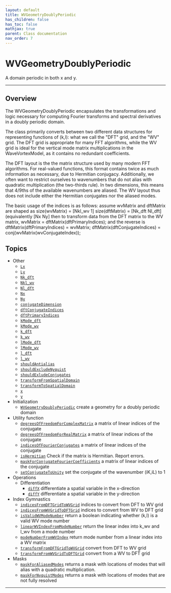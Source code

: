 ```yaml
---
layout: default
title: WVGeometryDoublyPeriodic
has_children: false
has_toc: false
mathjax: true
parent: Class documentation
nav_order: 7
---
```


#  WVGeometryDoublyPeriodic

A domain periodic in both x and y.


---

## Overview
 
  The WVGeometryDoublyPeriodic encapsulates the transformations and
  logic necessary for computing Fourier transforms and spectral
  derivatives in a doubly periodic domain.
 
  The class primarily converts between two different data structures
  for representing functions of (k,l): what we call the "DFT" grid, and
  the "WV" grid. The DFT grid is appropriate for many FFT algorithms,
  while the WV grid is ideal for the vertical mode matrix
  multiplications in the WaveVortexModel, as it contains no redundant
  coefficients.
 
  The DFT layout is the the matrix structure used by many modern FFT
  algorithms. For real-valued functions, this format contains twice as
  much information as necessary, due to Hermitian conjugacy.
  Additionally, we often want to restrict ourselves to wavenumbers that
  do not alias with quadratic multiplication (the two-thirds rule). In
  two dimensions, this means that 4/9ths of the available wavenumbers
  are aliased. The WV layout thus does not include either the Hermitian
  conjugates nor the aliased modes.
 
  The basic usage of the indices is as follows:
  assume wvMatrix and dftMatrix are shaped as
    size(wvMatrix) = [Nkl_wv 1]
    size(dftMatrix) = [Nk_dft Nl_dft] (equivalently [Nx Ny]
  then to transform data from the DFT matrix to the WV matrix,
    wvMatrix = dftMatrix(dftPrimaryIndices);
  and the reverse is
    dftMatrix(dftPrimaryIndices) = wvMatrix;
    dftMatrix(dftConjugateIndices) = conj(wvMatrix(wvConjugateIndex));


## Topics
+ Other
  + [`Lx`](/classes/wvgeometrydoublyperiodic/lx.html) 
  + [`Ly`](/classes/wvgeometrydoublyperiodic/ly.html) 
  + [`Nk_dft`](/classes/wvgeometrydoublyperiodic/nk_dft.html) 
  + [`Nkl_wv`](/classes/wvgeometrydoublyperiodic/nkl_wv.html) 
  + [`Nl_dft`](/classes/wvgeometrydoublyperiodic/nl_dft.html) 
  + [`Nx`](/classes/wvgeometrydoublyperiodic/nx.html) 
  + [`Ny`](/classes/wvgeometrydoublyperiodic/ny.html) 
  + [`conjugateDimension`](/classes/wvgeometrydoublyperiodic/conjugatedimension.html) 
  + [`dftConjugateIndices`](/classes/wvgeometrydoublyperiodic/dftconjugateindices.html) 
  + [`dftPrimaryIndices`](/classes/wvgeometrydoublyperiodic/dftprimaryindices.html) 
  + [`kMode_dft`](/classes/wvgeometrydoublyperiodic/kmode_dft.html) 
  + [`kMode_wv`](/classes/wvgeometrydoublyperiodic/kmode_wv.html) 
  + [`k_dft`](/classes/wvgeometrydoublyperiodic/k_dft.html) 
  + [`k_wv`](/classes/wvgeometrydoublyperiodic/k_wv.html) 
  + [`lMode_dft`](/classes/wvgeometrydoublyperiodic/lmode_dft.html) 
  + [`lMode_wv`](/classes/wvgeometrydoublyperiodic/lmode_wv.html) 
  + [`l_dft`](/classes/wvgeometrydoublyperiodic/l_dft.html) 
  + [`l_wv`](/classes/wvgeometrydoublyperiodic/l_wv.html) 
  + [`shouldAntialias`](/classes/wvgeometrydoublyperiodic/shouldantialias.html) 
  + [`shouldExcludeNyquist`](/classes/wvgeometrydoublyperiodic/shouldexcludenyquist.html) 
  + [`shouldExludeConjugates`](/classes/wvgeometrydoublyperiodic/shouldexludeconjugates.html) 
  + [`transformFromSpatialDomain`](/classes/wvgeometrydoublyperiodic/transformfromspatialdomain.html) 
  + [`transformToSpatialDomain`](/classes/wvgeometrydoublyperiodic/transformtospatialdomain.html) 
  + [`x`](/classes/wvgeometrydoublyperiodic/x.html) 
  + [`y`](/classes/wvgeometrydoublyperiodic/y.html) 
+ Initialization
  + [`WVGeometryDoublyPeriodic`](/classes/wvgeometrydoublyperiodic/wvgeometrydoublyperiodic.html) create a geometry for a  doubly periodic domain
+ Utility function
  + [`degreesOfFreedomForComplexMatrix`](/classes/wvgeometrydoublyperiodic/degreesoffreedomforcomplexmatrix.html) a matrix of linear indices of the conjugate
  + [`degreesOfFreedomForRealMatrix`](/classes/wvgeometrydoublyperiodic/degreesoffreedomforrealmatrix.html) a matrix of linear indices of the conjugate
  + [`indicesOfFourierConjugates`](/classes/wvgeometrydoublyperiodic/indicesoffourierconjugates.html) a matrix of linear indices of the conjugate
  + [`isHermitian`](/classes/wvgeometrydoublyperiodic/ishermitian.html) Check if the matrix is Hermitian. Report errors.
  + [`maskForConjugateFourierCoefficients`](/classes/wvgeometrydoublyperiodic/maskforconjugatefouriercoefficients.html) a matrix of linear indices of the conjugate
  + [`setConjugateToUnity`](/classes/wvgeometrydoublyperiodic/setconjugatetounity.html) set the conjugate of the wavenumber (iK,iL) to 1
+ Operations
  + Differentiation
    + [`diffX`](/classes/wvgeometrydoublyperiodic/diffx.html) differentiate a spatial variable in the x-direction
    + [`diffY`](/classes/wvgeometrydoublyperiodic/diffy.html) differentiate a spatial variable in the y-direction
+ Index Gymnastics
  + [`indicesFromDFTGridToWVGrid`](/classes/wvgeometrydoublyperiodic/indicesfromdftgridtowvgrid.html) indices to convert from DFT to WV grid
  + [`indicesFromWVGridToDFTGrid`](/classes/wvgeometrydoublyperiodic/indicesfromwvgridtodftgrid.html) indices to convert from WV to DFT grid
  + [`isValidWVModeNumber`](/classes/wvgeometrydoublyperiodic/isvalidwvmodenumber.html) return a boolean indicating whether (k,l) is a valid WV mode number
  + [`linearWVIndexFromModeNumber`](/classes/wvgeometrydoublyperiodic/linearwvindexfrommodenumber.html) return the linear index into k_wv and l_wv from a mode number
  + [`modeNumberFromWVIndex`](/classes/wvgeometrydoublyperiodic/modenumberfromwvindex.html) return mode number from a linear index into a WV matrix
  + [`transformFromDFTGridToWVGrid`](/classes/wvgeometrydoublyperiodic/transformfromdftgridtowvgrid.html) convert from DFT to WV grid
  + [`transformFromWVGridToDFTGrid`](/classes/wvgeometrydoublyperiodic/transformfromwvgridtodftgrid.html) convert from a WV to DFT grid
+ Masks
  + [`maskForAliasedModes`](/classes/wvgeometrydoublyperiodic/maskforaliasedmodes.html) returns a mask with locations of modes that will alias with a quadratic multiplication.
  + [`maskForNyquistModes`](/classes/wvgeometrydoublyperiodic/maskfornyquistmodes.html) returns a mask with locations of modes that are not fully resolved


---